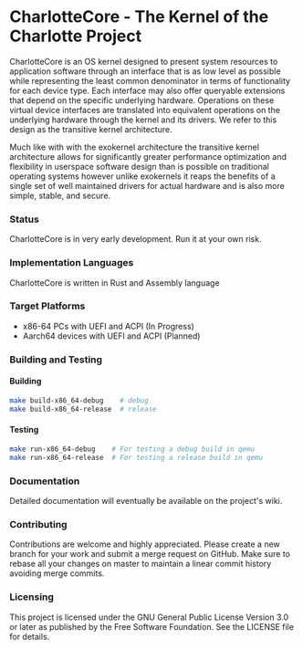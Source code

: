 # CharlotteCore - The Kernel of the Charlotte Project

CharlotteCore is an OS kernel designed to present system resources to application software through an interface that is as low level as possible while representing the least common denominator in terms of functionality for each device type. Each interface may also offer queryable extensions that depend on the specific underlying hardware. Operations on these virtual device interfaces are translated into equivalent operations on the underlying hardware through the kernel and its drivers. We refer to this design as the transitive kernel architecture.

Much like with with the exokernel architecture the transitive kernel architecture allows for significantly greater performance optimization and flexibility in userspace software design than is possible on traditional operating systems however unlike exokernels it reaps the benefits of a single set of well maintained drivers for actual hardware and is also more simple, stable, and secure.

### Status

CharlotteCore is in very early development. Run it at your own risk.

### Implementation Languages

CharlotteCore is written in Rust and Assembly language

### Target Platforms

- x86-64 PCs with UEFI and ACPI (In Progress)
- Aarch64 devices with UEFI and ACPI (Planned)

### Building and Testing

#### Building

```bash
make build-x86_64-debug    # debug
make build-x86_64-release  # release
```
#### Testing

```bash
make run-x86_64-debug    # For testing a debug build in qemu
make run-x86_64-release  # For testing a release build in qemu
```
### Documentation

Detailed documentation will eventually be available on the project's wiki.

### Contributing

Contributions are welcome and highly appreciated. Please create a new branch for your work and submit a merge request on GitHub. Make sure to rebase all your changes on master to maintain a linear commit history avoiding merge commits.

### Licensing
This project is licensed under the GNU General Public License Version 3.0 or later as published by the Free Software Foundation. See the LICENSE file for details.